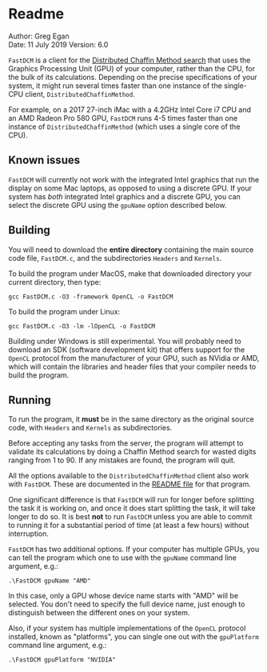 # Readme

Author:		Greg Egan  
Date:		11 July 2019
Version:		6.0

`FastDCM` is a client for the [Distributed Chaffin Method search](https://github.com/superpermutators/superperm/wiki/The-Distributed-Chaffin-Method-Search) that uses
the Graphics Processing Unit (GPU) of your computer, rather than the CPU, for the bulk of its calculations.  Depending on the precise specifications of your system,
it might run several times faster than one instance of the single-CPU client, `DistributedChaffinMethod`.

For example, on a 2017 27-inch iMac with a 4.2GHz Intel Core i7 CPU and an AMD Radeon Pro 580 GPU, `FastDCM` runs 4-5 times faster than one instance
of `DistributedChaffinMethod` (which uses a single core of the CPU).

## Known issues

`FastDCM` will currently not work with the integrated Intel graphics that run the display on some Mac laptops, as opposed to using a discrete GPU. If your system has *both*
integrated Intel graphics and a discrete GPU, you can select the discrete GPU using the `gpuName` option described below.

## Building

You will need to download the **entire directory** containing the main source code file, `FastDCM.c`, and the subdirectories  `Headers` and `Kernels`.

To build the program under MacOS, make that downloaded directory your current directory, then type:

`gcc FastDCM.c -O3 -framework OpenCL -o FastDCM`

To build the program under Linux:

`gcc FastDCM.c -O3 -lm -lOpenCL -o FastDCM`

Building under Windows is still experimental. You will probably need to download an SDK (software development kit) that offers support for the `OpenCL` protocol
from the manufacturer of your GPU, such as NVidia or AMD, which will contain the libraries and header files that your compiler needs to build the program.

## Running

To run the program, it **must** be in the same directory as the original source code, with `Headers` and `Kernels` as subdirectories.

Before accepting any tasks from the server, the program will attempt to validate its calculations by doing a Chaffin Method search for wasted digits ranging from 1 to 90.
If any mistakes are found, the program will quit.

All the options available to the `DistributedChaffinMethod` client also work with `FastDCM`. These are documented in the
[README file](https://github.com/superpermutators/superperm/blob/master/DistributedChaffinMethod/README.md) for that program.

One significant difference is that `FastDCM` will run for longer before splitting the task it is working on, and once it does start splitting the
task, it will take longer to do so. It is best **not** to run `FastDCM` unless you are able to commit to running it for a substantial period of time
(at least a few hours) without interruption.

`FastDCM` has two additional options.  If your computer has multiple GPUs, you can tell the program which one to use with the `gpuName` command line argument, e.g.:

`.\FastDCM gpuName "AMD"`

In this case, only a GPU whose device name starts with "AMD" will be selected. You don't need to specify the full device name, just enough to distinguish between
the different ones on your system.

Also, if your system has multiple implementations of the `OpenCL` protocol installed, known as "platforms", you can single one out with the `gpuPlatform` command line argument, e.g.:

`.\FastDCM gpuPlatform "NVIDIA"`

